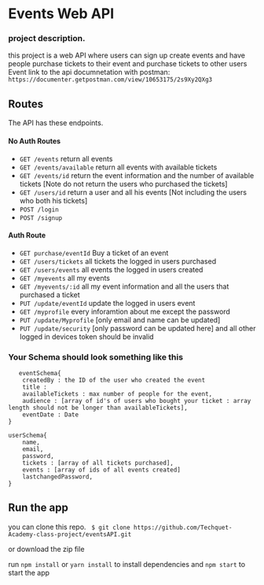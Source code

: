 # Events Web API

### project description.

this project is a web API where users can sign up create events and have people purchase tickets to their event and purchase tickets to other users Event
 link to the api documnetation with postman: `https://documenter.getpostman.com/view/10653175/2s9Xy2QXg3`
## Routes

The API has these endpoints.

#### No Auth Routes

- `GET /events` return all events
- `GET /events/available` return all events with available tickets
- `GET /events/id` return the event information and the number of available tickets [Note do not return the users who purchased the tickets]
- `GET /users/id` return a user and all his events [Not including the users who both his tickets]
- `POST /login`
- `POST /signup`

#### Auth Route

- `GET purchase/eventId` Buy a ticket of an event
- `GET /users/tickets` all tickets the logged in users purchased
- `GET /users/events` all events the logged in users created
- `GET /myevents` all my events
- `GET /myevents/:id` all my event information and all the users that purchased a ticket
- `PUT /update/eventId` update the logged in users event
- `GET /myprofile` every inforamtion about me except the password
- `PUT /update/Myprofile` [only email and name can be updated]
- `PUT /update/security` [only password can be updated here] and all other logged in devices token should be invalid

### Your Schema should look something like this

```
   eventSchema{
    createdBy : the ID of the user who created the event
    title :
    availableTickets : max number of people for the event,
    audience : [array of id's of users who bought your ticket : array length should not be longer than availableTickets],
    eventDate : Date
}

userSchema{
    name,
    email,
    password,
    tickets : [array of all tickets purchased],
    events : [array of ids of all events created]
    lastchangedPassword,
}
```

## Run the app

you can clone this repo.
   ` $ git clone https://github.com/Techquet-Academy-class-project/eventsAPI.git`

or download the zip file

run ` npm install ` or ` yarn install ` to install dependencies and ` npm start ` to start the app
